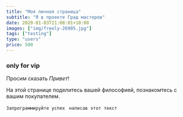```yaml
---
title: "Моя личная страница"
subtitle: "Я в проекте Град мастеров"
date: 2020-01-03T21:08:01+10:00
images: ["img/freely-26905.jpg"]
tags: ["testing"]
type: "users"
price: 500
---
```


### only for vip
Просим сказать  *Привет*!

На этой странице поделитесь вашей философией, познакомтесь с вашим покупателем.

```Запрограммируйте успех ```
```написав этот текст```
